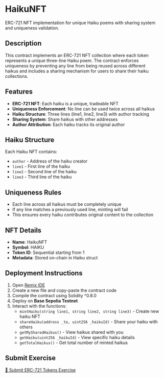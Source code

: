 # HaikuNFT

ERC-721 NFT implementation for unique Haiku poems with sharing system and uniqueness validation.

## Description

This contract implements an ERC-721 NFT collection where each token represents a unique three-line Haiku poem. The contract enforces uniqueness by preventing any line from being reused across different haikus and includes a sharing mechanism for users to share their haiku collections.

## Features

- **ERC-721 NFT**: Each haiku is a unique, tradeable NFT
- **Uniqueness Enforcement**: No line can be used twice across all haikus
- **Haiku Structure**: Three lines (line1, line2, line3) with author tracking
- **Sharing System**: Share haikus with other addresses
- **Author Attribution**: Each haiku tracks its original author

## Haiku Structure

Each Haiku NFT contains:
- `author` - Address of the haiku creator
- `line1` - First line of the haiku
- `line2` - Second line of the haiku  
- `line3` - Third line of the haiku

## Uniqueness Rules

- Each line across all haikus must be completely unique
- If any line matches a previously used line, minting will fail
- This ensures every haiku contributes original content to the collection

## NFT Details

- **Name**: HaikuNFT
- **Symbol**: HAIKU
- **Token ID**: Sequential starting from 1
- **Metadata**: Stored on-chain in Haiku struct

## Deployment Instructions

1. Open [Remix IDE](https://remix.ethereum.org/)
2. Create a new file and copy-paste the contract code
3. Compile the contract using Solidity ^0.8.0
4. Deploy on **Base Sepolia Testnet**
5. Interact with the functions:
   - `mintHaiku(string line1, string line2, string line3)` - Create new haiku NFT
   - `shareHaiku(address _to, uint256 _haikuId)` - Share your haiku with others
   - `getMySharedHaikus()` - View haikus shared with you
   - `getHaiku(uint256 _haikuId)` - View specific haiku details
   - `getTotalHaikus()` - Get total number of minted haikus


## Submit Exercise

[📖 Submit ERC-721 Tokens Exercise](https://docs.base.org/learn/token-development/erc-721-token/erc-721-exercise)
